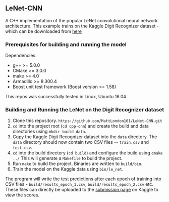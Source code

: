## LeNet-CNN

A C++ implementation of the popular LeNet convolutional neural network architecture. This example trains on the Kaggle Digit Recognizer dataset - which can be downloaded from [here](https://www.kaggle.com/c/digit-recognizer/data)

### Prerequisites for building and running the model

Dependencies:
- g++ >= 5.0.0
- CMake >= 3.0.0
- make >= 4.0
- Armadillo >= 8.300.4
- Boost unit test framework (Boost version >= 1.58)

This repos was successfully tested in Linux, Ubuntu 18.04

### Building and Running the LeNet on the Digit Recognizer dataset

1. Clone this repository. `https://github.com/MattLondon101/LeNet-CNN.git`
2. `cd` into the project root (`cd cpp-cnn`) and create the build and data directories using `mkdir build data`.
3. Copy the Kaggle Digit Recognizer dataset into the `data` directory. The `data` directory should now contain two CSV files -- `train.csv` and `test.csv`.
4. `cd` into the build directory (`cd build`) and configure the build using `cmake ../` This will generate a `Makefile` to build the project.
5. Run `make` to build the project. Binaries are written to `build/bin`.
6. Train the model on the Kaggle data using `bin/le_net`.

The program will write the test predictions after each epoch of training into CSV files - `build/results_epoch_1.csv`, `build/results_epoch_2.csv` etc. These files can directly be uploaded to the [submission page](https://www.kaggle.com/c/digit-recognizer/submit) on Kaggle to view the scores.
